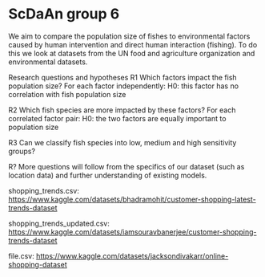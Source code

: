 # ScDaAn group 6

We aim to compare the population size of fishes to environmental factors caused by human intervention and direct human interaction (fishing). To do this we look at datasets from the UN food and agriculture organization and environmental datasets.

Research questions and hypotheses
R1 Which factors impact the fish population size?
For each factor independently:
	H0: this factor has no correlation with fish population size

R2 Which fish species are more impacted by these factors?
For each correlated factor pair:
	H0: the two factors are equally important to population size

R3 Can we classify fish species into low, medium and high sensitivity groups?

R? More questions will follow from the specifics of our dataset (such as location data) and further understanding of existing models.

shopping_trends.csv:
https://www.kaggle.com/datasets/bhadramohit/customer-shopping-latest-trends-dataset

shopping_trends_updated.csv:
https://www.kaggle.com/datasets/iamsouravbanerjee/customer-shopping-trends-dataset

file.csv:
https://www.kaggle.com/datasets/jacksondivakarr/online-shopping-dataset
